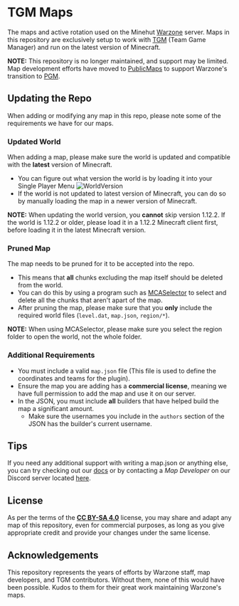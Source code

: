 # TGM Maps
The maps and active rotation used on the Minehut [Warzone](https://warz.one) server.
Maps in this repository are exclusively setup to work with [TGM](https://github.com/Warzone/TGM) (Team Game Manager) and run on the latest version of Minecraft.

**NOTE:** This repository is no longer maintained, and support may be limited. Map development efforts have moved to [PublicMaps](https://github.com/Warzone/PublicMaps) to support Warzone's transition to [PGM](https://github.com/PGMDev/PGM).

## Updating the Repo
When adding or modifying any map in this repo, please note some of the requirements we have for our maps.

### Updated World

When adding a map, please make sure the world is updated and compatible with the **latest** version of Minecraft.
- You can figure out what version the world is by loading it into your Single Player Menu
![WorldVersion](https://i.imgur.com/7Su30rA.png)
- If the world is not updated to latest version of Minecraft, you can do so by manually loading the map in a newer version of Minecraft.

**NOTE:** When updating the world version, you **cannot** skip version 1.12.2. If the world is 1.12.2 or older, please load it in a 1.12.2 Minecraft client first, before loading it in the latest Minecraft version.

### Pruned Map

The map needs to be pruned for it to be accepted into the repo. 
- This means that **all** chunks excluding the map itself should be deleted from the world.
- You can do this by using a program such as [MCASelector](https://github.com/Querz/mcaselector) to select and delete all the chunks that aren't apart of the map.
- After pruning the map, please make sure that you **only** include the required world files (`level.dat`, `map.json`, `region/*`).

**NOTE:** When using MCASelector, please make sure you select the region folder to open the world, not the whole folder.

### Additional Requirements
- You must include a valid `map.json` file (This file is used to define the coordinates and teams for the plugin).
- Ensure the map you are adding has a **commercial license**, meaning we have full permission to add the map and use it on our server.
- In the JSON, you must include **all** builders that have helped build the map a significant amount.
	- Make sure the usernames you include in the ``authors`` section of the JSON has the builder's current username.

## Tips
If you need any additional support with writing a map.json or anything else, you can try checking out our [docs](https://docs.warz.one) or by contacting a *Map Developer* on our Discord server located [here](https://warz.one/discord).

## License
As per the terms of the **[CC BY-SA 4.0](https://creativecommons.org/licenses/by-sa/4.0/)** license, you may share and adapt any map of this repository, even for commercial purposes, as long as you give appropriate credit and provide your changes under the same license.

## Acknowledgements
This repository represents the years of efforts by Warzone staff, map developers, and TGM contributors. Without them, none of this would have been possible. Kudos to them for their great work maintaining Warzone's maps.
